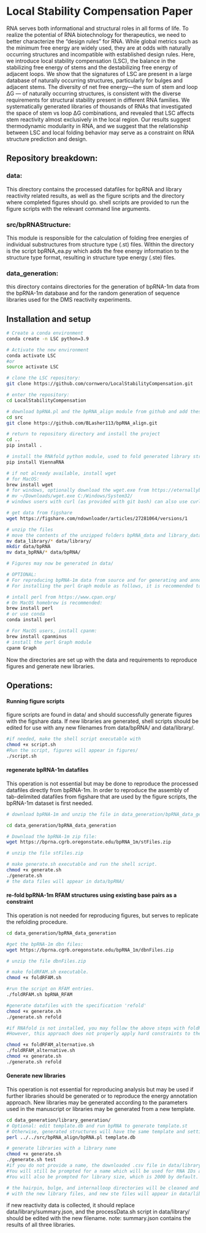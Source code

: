 # Local Stability Compensation Paper
RNA serves both informational and structural roles in all forms of life. To realize the potential of  RNA biotechnology for therapeutics, we need to better characterize the “design rules” for RNA. While global metrics such as the minimum free energy are widely used, they are at odds with naturally occurring structures and incompatible with established design rules. Here, we introduce local stability compensation (LSC), the balance in the stabilizing free energy of stems and the destabilizing free energy of adjacent loops. We show that the signatures of LSC are present in a large database of naturally occurring structures, particularly for bulges and adjacent stems. The diversity of net free energy—the sum of stem and loop ΔG — of naturally occurring structures, is consistent with the diverse requirements for structural stability present in different RNA families. We systematically generated libraries of thousands of RNAs that investigated the space of stem vs loop ΔG combinations, and revealed that LSC affects stem reactivity almost exclusively in the local region. Our results suggest thermodynamic modularity in RNA, and we suggest that the relationship between LSC and local folding behavior may serve as a constraint on RNA structure prediction and design.

## Repository breakdown:
### data:
This directory contains the processed datafiles for bpRNA and library reactivity related results, as well as the figure scripts and the directory where completed figures should go.
shell scripts are provided to run the figure scripts with the relevant command line arguments.

### src/bpRNAStructure:
This module is responsible for the calculation of folding free energies of individual substructures from structure type (.st) files.
Within the directory is the script bpRNA_ea.py which adds the free energy information to the structure type format, resulting in structure type energy (.ste) files.

### data_generation:
this directory contains directories for the generation of bpRNA-1m data from the bpRNA-1m database and for the random generation of sequence libraries used for the DMS reactivity experiments. 

## Installation and setup

``` bash
# Create a conda environment
conda create -n LSC python=3.9

# Activate the new environment
conda activate LSC
#or
source activate LSC 

# clone the LSC repository:
git clone https://github.com/cornwero/LocalStabilityCompensation.git

# enter the repository:
cd LocalStabilityCompensation

# download bpRNA.pl and the bpRNA_align module from github and add these to src
cd src
git clone https://github.com/BLasher113/bpRNA_align.git

# return to repository directory and install the project
cd ..
pip install .

# install the RNAfold python module, used to fold generated library structures.
pip install ViennaRNA

# if not already available, install wget
# for MacOS:
brew install wget
# for windows, optionally download the wget.exe from https://eternallybored.org/misc/wget/ and move it to system32
# mv ~/Downloads/wget.exe C:/Windows/System32/
# windows users with curl (as provided with git bash) can also use curl -O __link__ instead of wget.

# get data from figshare
wget https://figshare.com/ndownloader/articles/27281064/versions/1

# unzip the files
# move the contents of the unzipped folders bpRNA_data and library_data to data/bpRNA/ and data/library/ respectively
mv data_library/* data/library/
mkdir data/bpRNA
mv data_bpRNA/* data/bpRNA/

# Figures may now be generated in data/

# OPTIONAL:
# For reproducing bpRNA-1m data from source and for generating and annotating new libraries with energy data, additional steps are needed.
# For installing the perl Graph module as follows, it is recommended to install directly and not use a conda environment.

# intall perl from https://www.cpan.org/ 
# On MacOS homebrew is recommended:
brew install perl
# or use conda
conda install perl

# For MacOS users, install cpanm:
brew install cpanminus
# install the perl Graph module
cpanm Graph
```

Now the directories are set up with the data and requirements to reproduce figures and generate new libraries.

## Operations:


#### Running figure scripts
figure scripts are found in data/ and should successfully generate figures with the figshare data.
If new libraries are generated, shell scripts should be edited for use with any new filenames from data/bpRNA/ and data/library/.

```bash
#if needed, make the shell script executable with 
chmod +x script.sh
#Run the script, figures will appear in figures/
./script.sh
```

#### regenerate bpRNA-1m datafiles
This operation is not essential but may be done to reproduce the processed datafiles directly from bpRNA-1m.
In order to reproduce the assembly of tab-delimited datafiles from figshare that are used by the figure scripts, the bpRNA-1m dataset is first needed.

```bash
# download bpRNA-1m and unzip the file in data_generation/bpRNA_data_generation/

cd data_generation/bpRNA_data_generation

# Download the bpRNA-1m zip file:
wget https://bprna.cgrb.oregonstate.edu/bpRNA_1m/stFiles.zip

# unzip the file stFiles.zip

# make generate.sh executable and run the shell script.
chmod +x generate.sh
./generate.sh
# the data files will appear in data/bpRNA/
```

#### re-fold bpRNA-1m RFAM structures using existing base pairs as a constraint
This operation is not needed for reproducing figures, but serves to replicate the refolding procedure.

```bash
cd data_generation/bpRNA_data_generation

#get the bpRNA-1m dbn files:
wget https://bprna.cgrb.oregonstate.edu/bpRNA_1m/dbnFiles.zip

# unzip the file dbnFiles.zip

# make foldRFAM.sh executable.
chmod +x foldRFAM.sh

#run the script on RFAM entries.
./foldRFAM.sh bpRNA_RFAM

#generate datafiles with the specification 'refold'
chmod +x generate.sh
./generate.sh refold

#if RNAfold is not installed, you may follow the above steps with foldRFAM_alternative.sh (dbnFiles.zip unnecessary).
#However, this approach does not properly apply hard constraints to the RFAM RNAs.

chmod +x foldRFAM_alternative.sh
./foldRFAM_alternative.sh
chmod +x generate.sh
./generate.sh refold
```

#### Generate new libraries
This operation is not essential for reproducing analysis but may be used if further libraries should be generated or to reproduce the energy annotation approach.
New libraries may be generated according to the parameters used in the manuscript or libraries may be generated from a new template.

```bash
cd data_generation/library_generation/
# Optional: edit template.db and run bpRNA to generate template.st
# Otherwise, generated structures will have the same template and settings as the libraries presented in the manuscript.
perl ../../src/bpRNA_align/bpRNA.pl template.db

# generate libraries with a library name
chmod +x generate.sh
./generate.sh test
#if you do not provide a name, the downloaded .csv file in data/library/ will be overridden.
#You will still be prompted for a name which will be used for RNA IDs and to name the source files in data_generation/library_generation/.
#You will also be prompted for library size, which is 2000 by default.

# the hairpin, bulge, and internalloop directories will be cleaned and then populated 
# with the new library files, and new ste files will appear in data/library
```

if new reactivity data is collected, it should replace data/library/summary.json, and the processData.sh script in data/library/ should be edited with the new filename.
note: summary.json contains the results of all three libraries.
